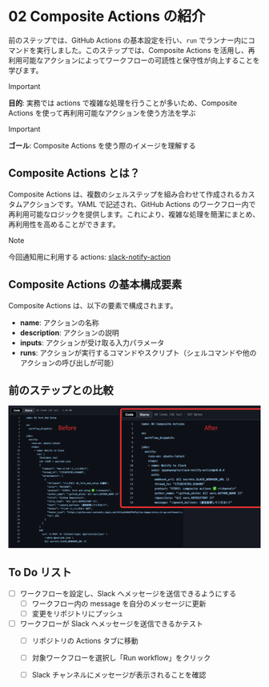 # 02 Composite Actions の紹介
前のステップでは、GitHub Actions の基本設定を行い、`run` でランナー内にコマンドを実行しました。このステップでは、Composite Actions を活用し、再利用可能なアクションによってワークフローの可読性と保守性が向上することを学びます。

> [!IMPORTANT]
> **目的**: 実務では actions で複雑な処理を行うことが多いため、Composite Actions を使って再利用可能なアクションを使う方法を学ぶ

> [!IMPORTANT]
> **ゴール**: Composite Actions を使う際のイメージを理解する

## Composite Actions とは？
Composite Actions は、複数のシェルステップを組み合わせて作成されるカスタムアクションです。YAML で記述され、GitHub Actions のワークフロー内で再利用可能なロジックを提供します。これにより、複雑な処理を簡潔にまとめ、再利用性を高めることができます。

>[!NOTE]
> 今回通知用に利用する actions: [slack-notify-action](https://github.com/ippanpeople/slack-notify-action/blob/master/action.yml)

## Composite Actions の基本構成要素
Composite Actions は、以下の要素で構成されます。
- **name**: アクションの名称
- **description**: アクションの説明
- **inputs**: アクションが受け取る入力パラメータ
- **runs**: アクションが実行するコマンドやスクリプト（シェルコマンドや他のアクションの呼び出しが可能）

## 前のステップとの比較
![前のステップと比較](compare.png)

## To Do リスト
- [ ] ワークフローを設定し、Slack へメッセージを送信できるようにする
    - [ ] ワークフロー内の message を自分のメッセージに更新
    - [ ] 変更をリポジトリにプッシュ
- [ ] ワークフローが Slack へメッセージを送信できるかテスト
    - [ ] リポジトリの Actions タブに移動
    - [ ] 対象ワークフローを選択し「Run workflow」をクリック
    - [ ] Slack チャンネルにメッセージが表示されることを確認



